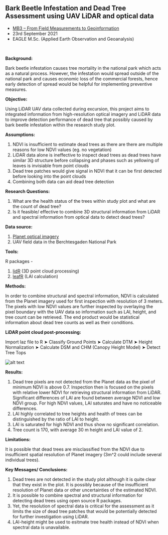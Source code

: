 ## Bark Beetle Infestation and Dead Tree Assessment using UAV LiDAR and optical data

* [MB3 – From Field Measurements to Geoinformation](http://eagle-science.org/project/mb3-from-field-measurements-to-geoinformation/)
* 23rd September 2021
* EAGLE M.Sc. (Applied Earth Observation and Geoanalysis)

<br>

**Background:**

Bark beetle infestation causes tree mortality in the national park which acts as a natural process. However, the infestation would spread outside of the national park and causes economic loss of the commercial forests, hence early detection of spread would be helpful for implementing preventive measures.

**Objective:**

Using LiDAR UAV data collected during excursion, this project aims to integrated information from high-resolution optical imagery and LiDAR data to improve detection performance of dead tree that possibly caused by bark beetle infestation within the research study plot.

**Assumptions:**

1) NDVI is insufficient to estimate dead trees as there are there are multiple reasons for low NDVI values (eg. no vegetation)
2) LiDAR data alone is ineffective to inspect dead trees as dead trees have similar 3D structure before collapsing and phases such as yellowing of leaves is invisiable from point clouds
3) Dead tree patches would give signal in NDVI that it can be first detected before looking into the point clouds
4) Combining both data can aid dead tree detection

**Research Questions:**

1) What are the health status of the trees within study plot and what are the count of dead tree?
2) Is it feasible/ effective to combine 3D structural information from LiDAR and spectral information from optical data to detect dead trees?

**Data source:**

1) [Planet optical imagery](https://www.planet.com/)
2) UAV field data in the Berchtesgaden National Park

**Tools:**

R packages - 
1) [lidR](https://github.com/Jean-Romain/lidR) (3D point cloud processing) 
2) [leafR](https://rdrr.io/cran/leafR/) (LAI calculation)

**Methods:**

In order to combine structural and spectral information, NDVI is calculated from the Planet imagery used for first inspection with resolution of 3 meters. The pixels with low NDVI values are further inspected by overlaying the pixel boundary with the UAV data so information such as LAI, height, and tree count can be retrieved. The end product would be statistical information about dead tree counts as well as their conditions.

**LiDAR point cloud post-processing:**

Import laz file to R ➤ Classify Ground Points ➤ Calculate DTM ➤ Height Normalization ➤ Calculate DSM and CHM (Canopy Height Model) ➤ Detect Tree Tops

![alt text](https://github.com/pinkychow1010/LiDAR_barkBeetleInfestation/blob/main/graphics/workflow.JPG "Fig. Workflow of this project")

**Results:**

1) Dead tree pixels are not detected from the Planet data as the pixel of minimum NDVI is above 0.7. Inspection then is focused on the pixels with relative lower NDVI for retrieving structural information from LiDAR. Significant differences of LAI are found between average NDVI and low NDVI group. For high NDVI values, LAI saturates and have no noticeable differences.
2) LAI highly correlated to tree heights and health of trees can be distinguished by the ratio of LAI to height.
3) LAI is saturated for high NDVI and thus show no significant correlation.
4) Tree count is 170, with average 30 m height and LAI value of 2.

**Limitations:**

It is possible that dead trees are misclassified from the NDVI due to insufficient spatial resolution of Planet imagery (3m^2 could include several individual trees).

**Key Messages/ Conclusions:**

1) Dead trees are not detected in the study plot although it is quite clear that they exist in the plot. It is possibly because of the  insufficient resolution of Planet data or other uncertainties of the estimated NDVI.
2) It is possible to combine spectral and structural information for detecting dead trees using open source R packages.
3) Yet, the resolution of spectral data is critical for the assessment as it limits the size of dead tree patches that would be potentially detected for further investigation using LiDAR.
4) LAI-height might be used to esitmate tree health instead of NDVI when spectral data is unavailable.
